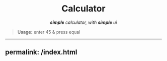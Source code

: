 <div align="center">

# Calculator
***simple** calculator, with **simple** ui*
</div>

> **Usage:** enter 45 & press equal

---
permalink: /index.html
---
